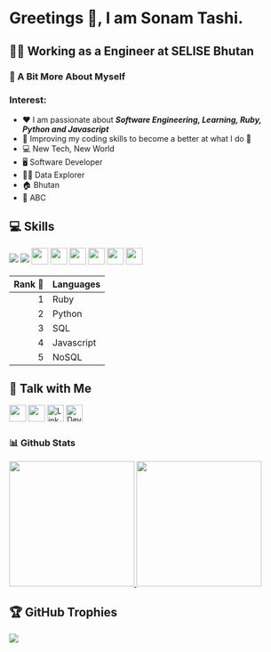 # Greetings 👋, I am Sonam Tashi.

## 👨‍💻 Working as a Engineer at SELISE Bhutan

### 💫 A Bit More About Myself

### Interest:
- ❤️ I am passionate about ***Software Engineering, Learning, Ruby, Python and Javascript***
- 🤩 Improving my coding skills to become a better at what I do 🤩
- 💻 New Tech, New World
- 🖥 Software Developer
- 👨‍🏫 Data Explorer
- 🏠 Bhutan
- 💪 ABC

## 💻 Skills
<p>
<img src="https://img.shields.io/badge/ruby-3670A0?style=for-the-badge&logo=ruby&logoColor=ffdd54" style="margin-bottom: 4px; height=30px">
<img src="https://img.shields.io/badge/rails-3670A0?style=for-the-badge&logo=rails&logoColor=ffdd54" style="margin-bottom: 4px; height=30px">
<img src="https://img.shields.io/badge/python-3670A0?style=for-the-badge&logo=python&logoColor=ffdd54" style="margin-bottom: 4px;" height="30px">
<img src="https://img.shields.io/badge/javascript-%23323330.svg?style=for-the-badge&logo=javascript&logoColor=%23F7DF1E" style="margin-bottom: 4px;" height="30px">
<img src="https://img.shields.io/badge/html5-%23E34F26.svg?style=for-the-badge&logo=html5&logoColor=white" style="margin-bottom: 4px;" height="30px">
<img src="https://img.shields.io/badge/css3-%231572B6.svg?style=for-the-badge&logo=css3&logoColor=white" style="margin-bottom: 4px;" height="30px">
<img src="https://img.shields.io/badge/flask-%23000.svg?style=for-the-badge&logo=flask&logoColor=white" style="margin-bottom: 4px;" height="30px">
<img src="https://img.shields.io/badge/git-%23F05033.svg?style=for-the-badge&logo=git&logoColor=white" style="margin-bottom: 4px;" height="30px">
</p>

| Rank 💪 | Languages  |
|-----:|------------|
|     1| Ruby       |
|     2| Python     |
|     3| SQL        |
|     4| Javascript |
|     5| NoSQL      |

## 👥 Talk with Me
<p>
  <a href="https://www.instagram.com/sonam_taa"><img src="https://img.shields.io/badge/Instagram-%23E4405F.svg?style=for-the-badge&logo=Instagram&logoColor=white" style="margin-bottom: 4px;" height="30px" target="_blank"></a>
  <a href="https://twitter.com/tashist515"><img src="https://img.shields.io/badge/Twitter-%23E4405F.svg?style=for-the-badge&logo=Twitter&logoColor=blue" style="margin-bottom: 4px;" height="30px" target="_blank"></a>
  <a href="https://www.linkedin.com/in/sonamtaa/"><img alt="LinkedIn" src="https://img.shields.io/badge/linkedin-%230077B5.svg?&style=for-the-badge&logo=linkedin&logoColor=white" style="margin-bottom: 4px;" height="30px" target="_blank" /></a>
  <a href="https://dev.to/no_head"><img alt="Dev.to" src="https://img.shields.io/badge/dev.to-0A0A0A?style=for-the-badge&logo=dev.to&logoColor=white" style="margin-bottom: 4px;" height="30px" target="_blank" /></a>
</p>

### 📊 Github Stats
<a href="https://github.com/sonamtaa">
  <img height="225" src="https://github-readme-stats.vercel.app/api?username=sonamtaa&show_icons=true&theme=dark&include_all_commits=true&count_private=true"/>
  <img height="225" src="https://github-readme-stats.vercel.app/api/top-langs/?username=sonamtaa&theme=dark"/>
</a>

 ## 🏆 GitHub Trophies
<p>
  <img src="https://github-profile-trophy.vercel.app/?username=sonamtaa">
</p>
